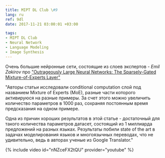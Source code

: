 ```yaml
---
title: MIPT DL Club \#9
lang: ru
ref: 9dl
date: 2017-11-21 03:00:01 +03:00

tags:
- MIPT DL Club
- Neural Network
- Language Modeling
- Image Synthesis
---
```


Очень большие нейронные сети, состоящие из слоев экспертов - _Emil Zakirov_ про ["Outrageously Large Neural Networks: The Sparsely-Gated Mixture-of-Experts Layer"](https://arxiv.org/abs/1701.06538)

"Авторы статьи исследовали conditional computation слой под названием Mixture of Experts (MoE), разные части которого активируюся на разные примеры. За счет этого можно увеличить количество параметров в 1000 раз, сохраняя постоянным время предсказания на одном примере.

Одна из причин хороших результатов в этой статье - достаточный для такого количества параметров датасет, состоящий из 1 миллиарда предложений на разных языках. Результаты побили state of the art в задачах моделирования языков и многоязычных переводах, что не удивительно, ведь в авторах ученые из Google Translator."

{% include video id="nNZceFX2tQU" provider="youtube" %}
